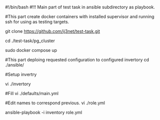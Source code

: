 #!/bin/bash
#!!! Main part of test task in ansible subdirectory as playbook.

#This part create docker containers with installed supervisor and running ssh for using as testing targets.

git clone https://github.com/ij3net/test-task.git

cd ./test-task/pg_cluster

sudo docker compose up

#This part deploing requested configuration to configured invertory
cd ./ansible/

#Setup invertry

vi ./invertory

#Fill
vi ./defaults/main.yml

#Edit names to correspond previous.
vi ./role.yml

ansible-playbook -i inventory role.yml

